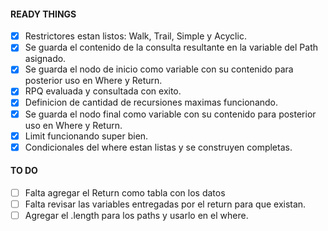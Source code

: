 #### READY THINGS

- [x] Restrictores estan listos: Walk, Trail, Simple y Acyclic.
- [x] Se guarda el contenido de la consulta resultante en la variable del Path asignado.
- [x] Se guarda el nodo de inicio como variable con su contenido para posterior uso en Where y Return.
- [x] RPQ evaluada y consultada con exito.
- [x] Definicion de cantidad de recursiones maximas funcionando.
- [x] Se guarda el nodo final como variable con su contenido para posterior uso en Where y Return.
- [x] Limit funcionando super bien.
- [x] Condicionales del where estan listas y se construyen completas.

#### TO DO
- [ ] Falta agregar el Return como tabla con los datos
- [ ] Falta revisar las variables entregadas por el return para que existan.
- [ ] Agregar el .length para los paths y usarlo en el where.